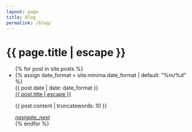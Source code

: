 ```yaml
---
layout: page
title: Blog
permalink: /blog/
---
```


<h1 class="page-title">{{ page.title | escape }}</h1>

<ul class="collection">
{% for post in site.posts %}
<li class="collection-item avatar">
{% assign date_format = site.minima.date_format | default: "%m/%d" %}
<div class="date-post">{{ post.date | date: date_format }}</div>
<span class="title"><a class="post-link" href="{{ post.url | relative_url }}">{{ post.title | escape }}</a></span>
<p>{{ post.content | truncatewords: 10 }}</p>
<a href="{{ post.url | relative_url }}" class="secondary-content"><i class="material-icons">navigate_next</i></a>
</li>
{% endfor %}
</ul>

